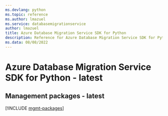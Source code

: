 ```yaml
---
ms.devlang: python
ms.topic: reference
ms.author: lmazuel
ms.service: databasemigrationservice
author: lmazuel
title: Azure Database Migration Service SDK for Python
description: Reference for Azure Database Migration Service SDK for Python
ms.data: 08/08/2022
---
```

# Azure Database Migration Service SDK for Python - latest

## Management packages - latest
[!INCLUDE [mgmt-packages](database-migration-service-mgmt-index.md)]